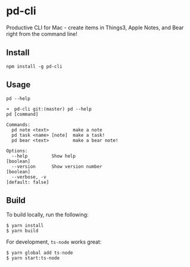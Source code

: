 # pd-cli

Productive CLI for Mac - create items in Things3, Apple Notes, and Bear right from the command line!

## Install

`npm install -g pd-cli`

## Usage

`pd --help`

```
➜  pd-cli git:(master) pd --help
pd [command]

Commands:
  pd note <text>         make a note
  pd task <name> [note]  make a task!
  pd bear <text>         make a bear note!

Options:
  --help         Show help                                             [boolean]
  --version      Show version number                                   [boolean]
  --verbose, -v                                                 [default: false]
```

## Build

To build locally, run the following:

```
$ yarn install
$ yarn build
```

For development, `ts-node` works great:

```
$ yarn global add ts-node
$ yarn start:ts-node
```
